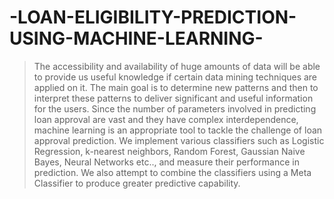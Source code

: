 # -LOAN-ELIGIBILITY-PREDICTION-USING-MACHINE-LEARNING-

>The accessibility and availability of huge amounts of data will be
able to provide us useful knowledge if certain data mining techniques
are applied on it. The main goal is to determine new patterns and then
to interpret these patterns to deliver significant and useful information
for the users. Since the number of parameters involved in predicting
loan approval are vast and they have complex interdependence, machine learning is an appropriate tool to tackle the challenge of loan
approval prediction. We implement various classifiers such as Logistic Regression, k-nearest neighbors, Random Forest, Gaussian Naive
Bayes, Neural Networks etc.., and measure their performance in prediction. We also attempt to combine the classifiers using a Meta Classifier to produce greater predictive capability.

